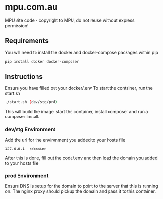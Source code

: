 # mpu.com.au

MPU site code - copyright to MPU, do not reuse without express permission!

## Requirements

You will need to install the docker and docker-compose packages within pip
```bash
pip install docker docker-composer
```

## Instructions

Ensure you have filled out your docker/.env
To start the container, run the start.sh
```bash
./start.sh (dev/stg/prd)
```
This will build the image, start the container, install composer and run a composer install.


### dev/stg Environment
Add the url for the environment you added to your hosts file
```
127.0.0.1  <domain>
```

After this is done,  fill out the code/.env and then load the domain you added to your hosts file


### prod Environment
Ensure DNS is setup for the domain to point to the server that this is running on.
The nginx proxy should pickup the domain and pass it to this container.
